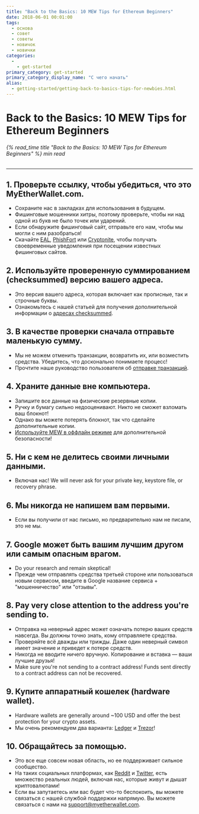 ```yaml
---
title: "Back to the Basics: 10 MEW Tips for Ethereum Beginners"
date: 2018-06-01 00:01:00
tags:
  - основа
  - совет
  - советы
  - новичок
  - новички
categories:
  - 
    - get-started
primary_category: get-started
primary_category_display_name: "С чего начать"
alias:
  - getting-started/getting-back-to-basics-tips-for-newbies.html
---
```


# **Back to the Basics: 10 MEW Tips for Ethereum Beginners**

###### {% read_time title "Back to the Basics: 10 MEW Tips for Ethereum Beginners" %} min read

* * *

## **1. Проверьте ссылку, чтобы убедиться, что это MyEtherWallet.com.**

-   Сохраните нас в закладках для использования в будущем.
-   Фишинговые мошенники хитры, поэтому проверьте, чтобы ни над одной из букв не было точек или ударений.
-   Если обнаружите фишинговый сайт, отправьте его нам, чтобы мы могли с ним разобраться!
-   Скачайте [EAL](https://chrome.google.com/webstore/detail/etheraddresslookup/pdknmigbbbhmllnmgdfalmedcmcefdfn), [PhishFort](https://chrome.google.com/webstore/detail/phishfort-protect/bdiohckpogchppdldbckcdjlklanhkfc) или [Cryptonite](https://chrome.google.com/webstore/detail/cryptonite-by-metacert/keghdcpemohlojlglbiegihkljkgnige), чтобы получать своевременные уведомления при посещении известных фишинговых сайтов.

## **2. Используйте проверенную суммированием (checksummed) версию вашего адреса.**

-   Это версия вашего адреса, которая включает как прописные, так и строчные буквы.
-   Ознакомьтесь с нашей статьей для получения дополнительной информации о [адресах checksummed](/@@@@@@/common-issues/not-checksummed/).

## **3. В качестве проверки сначала отправьте маленькую сумму.**

-   Мы не можем отменить транзакции, возвратить их, или возместить средства. Убедитесь, что досконально понимаете процесс!
-   Прочтите наше руководство пользователя об [отправке транзакций](/@@@@@@/transactions/how-to-send-a-transaction/).

## **4. Храните данные вне компьютера.**

-   Запишите все данные на физические резервные копии.
-   Ручку и бумагу сильно недооценивают. Никто не сможет взломать ваш блокнот!
-   Однако вы можете потерять блокнот, так что сделайте дополнительные копии.
-   [Используйте MEW в оффлайн режиме](/@@@@@@/offline/offline-mew-looks-weird/) для дополнительной безопасности!

## **5. Ни с кем не делитесь своими личными данными.**

-   Включая нас! We will never ask for your private key, keystore file, or recovery phrase.

## **6. Мы никогда не напишем вам первыми.**

-   Если вы получили от нас письмо, но предварительно нам не писали, это не мы.

## **7. Google может быть вашим лучшим другом или самым опасным врагом.**

-   Do your research and remain skeptical!
-   Прежде чем отправлять средства третьей стороне или пользоваться новым сервисом, введите в Google название сервиса + "мошенничество" или "отзывы".

## **8. Pay very close attention to the address you're sending to.**

-   Отправка на неверный адрес может означать потерю ваших средств навсегда. Вы должны точно знать, кому отправляете средства.
-   Проверяйте всё дважды или трижды. Даже один неверный символ имеет значение и приведет к потере средств.
-   Никогда не вводите ничего вручную. Копирование и вставка — ваши лучшие друзья!
-   Make sure you're not sending to a contract address! Funds sent directly to a contract address can not be recovered.

## **9. Купите аппаратный кошелек (hardware wallet).**

-   Hardware wallets are generally around ~100 USD and offer the best protection for your crypto assets.
-   Мы очень рекомендуем два варианта: [Ledger](https://www.ledger.com/?r=fa4b) и [Trezor](https://trezor.io/?offer_id=12&aff_id=2029)!

## **10. Обращайтесь за помощью.**

-   Это все еще совсем новая область, но ее поддерживает сильное сообщество.
-   На таких социальных платформах, как [Reddit](https://www.reddit.com/r/MyEtherWallet/) и [Twitter](https://twitter.com/myetherwallet), есть множество реальных людей, включая нас, которые живут и дышат криптовалютами!
-   Если вы запутаетесь или вас будет что-то беспокоить, вы можете связаться с нашей службой поддержки напрямую. Вы можете связаться с нами на [support@myetherwallet.com](mailto:support@myetherwallet.com).
